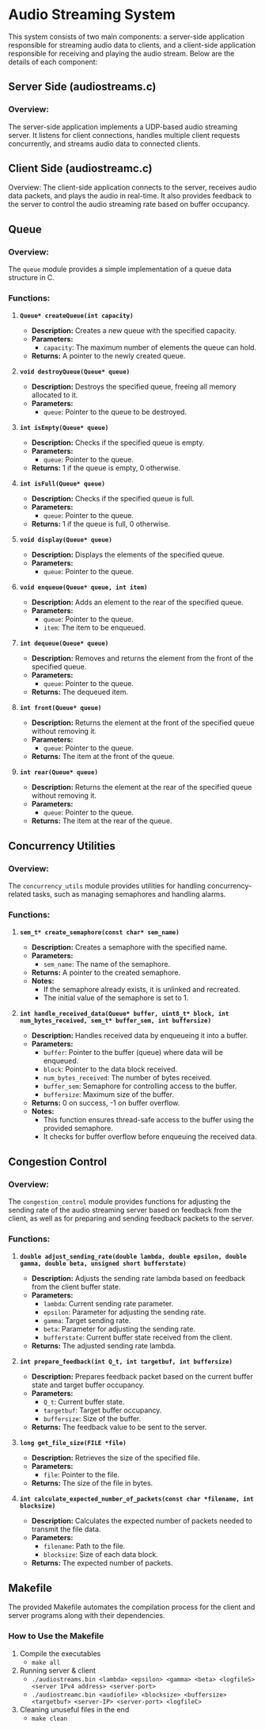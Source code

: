# Audio Streaming System 
This system consists of two main components: a server-side application responsible for streaming audio data to clients, and a client-side application responsible for receiving and playing the audio stream. Below are the details of each component:

## Server Side (audiostreams.c)
### Overview:
The server-side application implements a UDP-based audio streaming server. It listens for client connections, handles multiple client requests concurrently, and streams audio data to connected clients.

## Client Side (audiostreamc.c)
Overview:
The client-side application connects to the server, receives audio data packets, and plays the audio in real-time. It also provides feedback to the server to control the audio streaming rate based on buffer occupancy.

## Queue

### Overview:
The `queue` module provides a simple implementation of a queue data structure in C.

### Functions:

1. **`Queue* createQueue(int capacity)`**

    - **Description:** Creates a new queue with the specified capacity.
    - **Parameters:**
        - `capacity`: The maximum number of elements the queue can hold.
    - **Returns:** A pointer to the newly created queue.

2. **`void destroyQueue(Queue* queue)`**

    - **Description:** Destroys the specified queue, freeing all memory allocated to it.
    - **Parameters:**
        - `queue`: Pointer to the queue to be destroyed.

3. **`int isEmpty(Queue* queue)`**

    - **Description:** Checks if the specified queue is empty.
    - **Parameters:**
        - `queue`: Pointer to the queue.
    - **Returns:** 1 if the queue is empty, 0 otherwise.

4. **`int isFull(Queue* queue)`**

    - **Description:** Checks if the specified queue is full.
    - **Parameters:**
        - `queue`: Pointer to the queue.
    - **Returns:** 1 if the queue is full, 0 otherwise.

5. **`void display(Queue* queue)`**

    - **Description:** Displays the elements of the specified queue.
    - **Parameters:**
        - `queue`: Pointer to the queue.

6. **`void enqueue(Queue* queue, int item)`**

    - **Description:** Adds an element to the rear of the specified queue.
    - **Parameters:**
        - `queue`: Pointer to the queue.
        - `item`: The item to be enqueued.

7. **`int dequeue(Queue* queue)`**

    - **Description:** Removes and returns the element from the front of the specified queue.
    - **Parameters:**
        - `queue`: Pointer to the queue.
    - **Returns:** The dequeued item.

8. **`int front(Queue* queue)`**

    - **Description:** Returns the element at the front of the specified queue without removing it.
    - **Parameters:**
        - `queue`: Pointer to the queue.
    - **Returns:** The item at the front of the queue.

9. **`int rear(Queue* queue)`**

    - **Description:** Returns the element at the rear of the specified queue without removing it.
    - **Parameters:**
        - `queue`: Pointer to the queue.
    - **Returns:** The item at the rear of the queue.



## Concurrency Utilities

### Overview:
The `concurrency_utils` module provides utilities for handling concurrency-related tasks, such as managing semaphores and handling alarms.

### Functions:

1. **`sem_t* create_semaphore(const char* sem_name)`**

    - **Description:** Creates a semaphore with the specified name.
    - **Parameters:**
        - `sem_name`: The name of the semaphore.
    - **Returns:** A pointer to the created semaphore.
    - **Notes:**
        - If the semaphore already exists, it is unlinked and recreated.
        - The initial value of the semaphore is set to 1.

2. **`int handle_received_data(Queue* buffer, uint8_t* block, int num_bytes_received, sem_t* buffer_sem, int buffersize)`**

    - **Description:** Handles received data by enqueueing it into a buffer.
    - **Parameters:**
        - `buffer`: Pointer to the buffer (queue) where data will be enqueued.
        - `block`: Pointer to the data block received.
        - `num_bytes_received`: The number of bytes received.
        - `buffer_sem`: Semaphore for controlling access to the buffer.
        - `buffersize`: Maximum size of the buffer.
    - **Returns:** 0 on success, -1 on buffer overflow.
    - **Notes:**
        - This function ensures thread-safe access to the buffer using the provided semaphore.
        - It checks for buffer overflow before enqueuing the received data.

## Congestion Control

### Overview:
The `congestion_control` module provides functions for adjusting the sending rate of the audio streaming server based on feedback from the client, as well as for preparing and sending feedback packets to the server.

### Functions:

1. **`double adjust_sending_rate(double lambda, double epsilon, double gamma, double beta, unsigned short bufferstate)`**

    - **Description:** Adjusts the sending rate lambda based on feedback from the client buffer state.
    - **Parameters:**
        - `lambda`: Current sending rate parameter.
        - `epsilon`: Parameter for adjusting the sending rate.
        - `gamma`: Target sending rate.
        - `beta`: Parameter for adjusting the sending rate.
        - `bufferstate`: Current buffer state received from the client.
    - **Returns:** The adjusted sending rate lambda.

2. **`int prepare_feedback(int Q_t, int targetbuf, int buffersize)`**

    - **Description:** Prepares feedback packet based on the current buffer state and target buffer occupancy.
    - **Parameters:**
        - `Q_t`: Current buffer state.
        - `targetbuf`: Target buffer occupancy.
        - `buffersize`: Size of the buffer.
    - **Returns:** The feedback value to be sent to the server.

3. **`long get_file_size(FILE *file)`**

    - **Description:** Retrieves the size of the specified file.
    - **Parameters:**
        - `file`: Pointer to the file.
    - **Returns:** The size of the file in bytes.

4. **`int calculate_expected_number_of_packets(const char *filename, int blocksize)`**

    - **Description:** Calculates the expected number of packets needed to transmit the file data.
    - **Parameters:**
        - `filename`: Path to the file.
        - `blocksize`: Size of each data block.
    - **Returns:** The expected number of packets.


## Makefile

The provided Makefile automates the compilation process for the client and server programs along with their dependencies.

### How to Use the Makefile
1. Compile the executables
    * `make all`
2. Running server & client
    * `./audiostreams.bin <lambda> <epsilon> <gamma> <beta> <logfileS> <server IPv4 address> <server-port>`
    * `./audiostreamc.bin <audiofile> <blocksize> <buffersize> <targetbuf> <server-IP> <server-port> <logfileC>`
3. Cleaning unuseful files in the end
    * `make clean`

